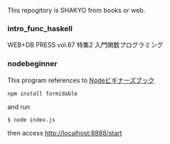 This repogitory is SHAKYO from books or web.

### intro_func_haskell
WEB+DB PRESS vol.67 特集2 入門関数プログラミング

### nodebeginner
This program references to [Nodeビギナーズブック](http://www.nodebeginner.org/index-jp.html)

    npm install formidable

and run

    $ node index.js

then access <http://localhost:8888/start>
